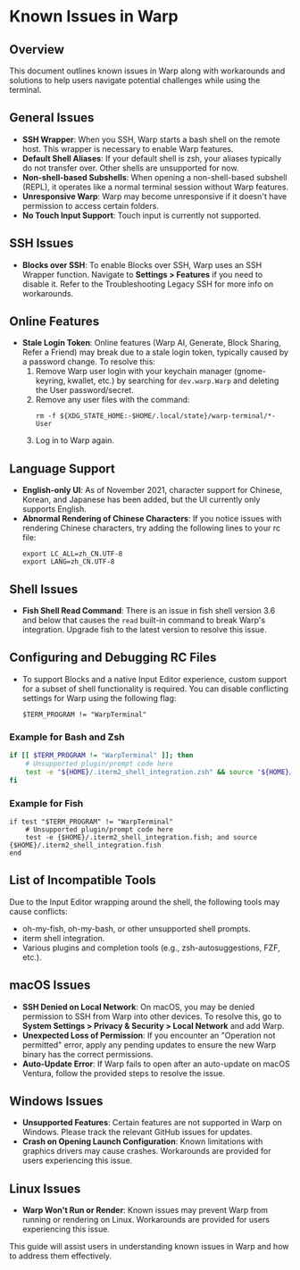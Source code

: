 # Known Issues in Warp

## Overview
This document outlines known issues in Warp along with workarounds and solutions to help users navigate potential challenges while using the terminal.

## General Issues
- **SSH Wrapper**: When you SSH, Warp starts a bash shell on the remote host. This wrapper is necessary to enable Warp features.
- **Default Shell Aliases**: If your default shell is zsh, your aliases typically do not transfer over. Other shells are unsupported for now.
- **Non-shell-based Subshells**: When opening a non-shell-based subshell (REPL), it operates like a normal terminal session without Warp features.
- **Unresponsive Warp**: Warp may become unresponsive if it doesn't have permission to access certain folders.
- **No Touch Input Support**: Touch input is currently not supported.

## SSH Issues
- **Blocks over SSH**: To enable Blocks over SSH, Warp uses an SSH Wrapper function. Navigate to **Settings > Features** if you need to disable it. Refer to the Troubleshooting Legacy SSH for more info on workarounds.

## Online Features
- **Stale Login Token**: Online features (Warp AI, Generate, Block Sharing, Refer a Friend) may break due to a stale login token, typically caused by a password change. To resolve this:
  1. Remove Warp user login with your keychain manager (gnome-keyring, kwallet, etc.) by searching for `dev.warp.Warp` and deleting the User password/secret.
  2. Remove any user files with the command:
     ```
     rm -f ${XDG_STATE_HOME:-$HOME/.local/state}/warp-terminal/*-User
     ```
  3. Log in to Warp again.

## Language Support
- **English-only UI**: As of November 2021, character support for Chinese, Korean, and Japanese has been added, but the UI currently only supports English.
- **Abnormal Rendering of Chinese Characters**: If you notice issues with rendering Chinese characters, try adding the following lines to your rc file:
  ```
  export LC_ALL=zh_CN.UTF-8
  export LANG=zh_CN.UTF-8
  ```

## Shell Issues
- **Fish Shell Read Command**: There is an issue in fish shell version 3.6 and below that causes the `read` built-in command to break Warp's integration. Upgrade fish to the latest version to resolve this issue.

## Configuring and Debugging RC Files
- To support Blocks and a native Input Editor experience, custom support for a subset of shell functionality is required. You can disable conflicting settings for Warp using the following flag:
  ```
  $TERM_PROGRAM != "WarpTerminal"
  ```

### Example for Bash and Zsh
```bash
if [[ $TERM_PROGRAM != "WarpTerminal" ]]; then
    # Unsupported plugin/prompt code here
    test -e "${HOME}/.iterm2_shell_integration.zsh" && source "${HOME}/.iterm2_shell_integration.zsh" || true
fi
```

### Example for Fish
```fish
if test "$TERM_PROGRAM" != "WarpTerminal"
    # Unsupported plugin/prompt code here
    test -e {$HOME}/.iterm2_shell_integration.fish; and source {$HOME}/.iterm2_shell_integration.fish
end
```

## List of Incompatible Tools
Due to the Input Editor wrapping around the shell, the following tools may cause conflicts:
- oh-my-fish, oh-my-bash, or other unsupported shell prompts.
- iterm shell integration.
- Various plugins and completion tools (e.g., zsh-autosuggestions, FZF, etc.).

## macOS Issues
- **SSH Denied on Local Network**: On macOS, you may be denied permission to SSH from Warp into other devices. To resolve this, go to **System Settings > Privacy & Security > Local Network** and add Warp.
- **Unexpected Loss of Permission**: If you encounter an "Operation not permitted" error, apply any pending updates to ensure the new Warp binary has the correct permissions.
- **Auto-Update Error**: If Warp fails to open after an auto-update on macOS Ventura, follow the provided steps to resolve the issue.

## Windows Issues
- **Unsupported Features**: Certain features are not supported in Warp on Windows. Please track the relevant GitHub issues for updates.
- **Crash on Opening Launch Configuration**: Known limitations with graphics drivers may cause crashes. Workarounds are provided for users experiencing this issue.

## Linux Issues
- **Warp Won't Run or Render**: Known issues may prevent Warp from running or rendering on Linux. Workarounds are provided for users experiencing this issue.

This guide will assist users in understanding known issues in Warp and how to address them effectively.
